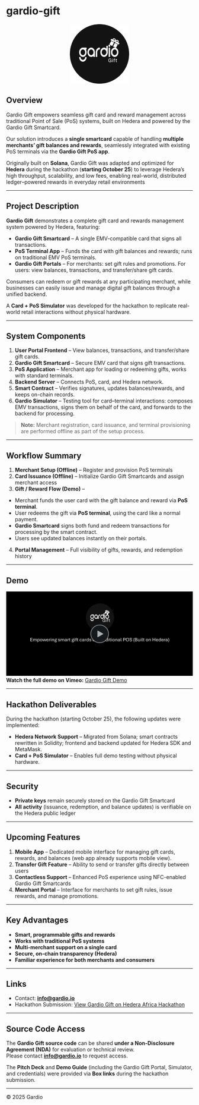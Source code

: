 # gardio-gift

<p align="center">
  <img src="./logo.png" alt="gardio-gift" width="160" />
</p>

## Overview

Gardio Gift empowers seamless gift card and reward management across traditional Point of Sale (PoS) systems, built on Hedera and powered by the Gardio Gift Smartcard.

Our solution introduces a **single smartcard** capable of handling **multiple merchants’ gift balances and rewards**, seamlessly integrated with existing PoS terminals via the **Gardio Gift PoS app**.

Originally built on **Solana**, Gardio Gift was adapted and optimized for **Hedera** during the hackathon (**starting October 25**) to leverage Hedera’s high throughput, scalability, and low fees, enabling real-world, distributed ledger–powered rewards in everyday retail environments

---

## Project Description

**Gardio Gift** demonstrates a complete gift card and rewards management system powered by Hedera, featuring:  

- **Gardio Gift Smartcard** – A single EMV-compatible card that signs all transactions.  
- **PoS Terminal App** – Funds the card with gift balances and rewards; runs on traditional EMV PoS terminals.  
- **Gardio Gift Portals** – For merchants: set gift rules and promotions. For users: view balances, transactions, and transfer/share gift cards.  

Consumers can redeem or gift rewards at any participating merchant, while businesses can easily issue and manage digital gift balances through a unified backend.  

A **Card + PoS Simulator** was developed for the hackathon to replicate real-world retail interactions without physical hardware.


---

## System Components

1. **User Portal Frontend** – View balances, transactions, and transfer/share gift cards.  
2. **Gardio Gift Smartcard** – Secure EMV card that signs gift transactions.  
3. **PoS Application** – Merchant app for loading or redeeming gifts, works with standard terminals.  
4. **Backend Server** – Connects PoS, card, and Hedera network.  
5. **Smart Contract** – Verifies signatures, updates balances/rewards, and keeps on-chain records.  
6. **Gardio Simulator** – Testing tool for card–terminal interactions: composes EMV transactions, signs them on behalf of the card, and forwards to the backend for processing.

> **Note:** Merchant registration, card issuance, and terminal provisioning are performed offline as part of the setup process.

---

## Workflow Summary

1. **Merchant Setup (Offline)** – Register and provision PoS terminals  
2. **Card Issuance (Offline)** – Initialize Gardio Gift Smartcards and assign merchant access  
3. **Gift / Reward Flow (Demo)** –  
  - Merchant funds the user card with the gift balance and reward via **PoS terminal**.  
  - User redeems the gift via **PoS terminal**, using the card like a normal payment.  
  - **Gardio Smartcard** signs both fund and redeem transactions for processing by the smart contract.  
  - Users see updated balances instantly on their portals. 
4. **Portal Management** – Full visibility of gifts, rewards, and redemption history  
---

## Demo
[![Gardio Gift Demo](./preview.png)](https://vimeo.com/1132512934)  
**Watch the full demo on Vimeo:** [Gardio Gift Demo](https://vimeo.com/1132512934)

---
## Hackathon Deliverables

During the hackathon (starting October 25), the following updates were implemented:

- **Hedera Network Support** – Migrated from Solana; smart contracts rewritten in Solidity; frontend and backend updated for Hedera SDK and MetaMask.  
- **Card + PoS Simulator** – Enables full demo testing without physical hardware.

---

## Security

- **Private keys** remain securely stored on the Gardio Gift Smartcard  
- **All activity** (issuance, redemption, and balance updates) is verifiable on the Hedera public ledger  

---

## Upcoming Features

1. **Mobile App** – Dedicated mobile interface for managing gift cards, rewards, and balances (web app already supports mobile view).  
2. **Transfer Gift Feature** – Ability to send or transfer gifts directly between users  
3. **Contactless Support** – Enhanced PoS experience using NFC-enabled Gardio Gift Smartcards  
4. **Merchant Portal** – Interface for merchants to set gift rules, issue rewards, and manage promotions. 

---

## Key Advantages

- **Smart, programmable gifts and rewards**  
- **Works with traditional PoS systems**  
- **Multi-merchant support on a single card**  
- **Secure, on-chain transparency (Hedera)**  
- **Familiar experience for both merchants and consumers**  

---

## Links

- Contact: **info@gardio.io**  
- Hackathon Submission: [View Gardio Gift on Hedera Africa Hackathon](https://dorahacks.io/buidl/35655)

---

## Source Code Access

The **Gardio Gift source code** can be shared **under a Non-Disclosure Agreement (NDA)** for evaluation or technical review.  
Please contact **info@gardio.io** to request access.  

The **Pitch Deck** and **Demo Guide** (including the Gardio Gift Portal, Simulator, and credentials) were provided via **Box links** during the hackathon submission.

---

© 2025 Gardio
